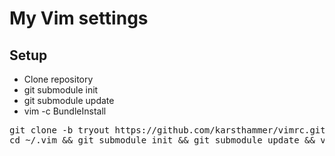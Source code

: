 # My Vim settings

## Setup

* Clone repository
* git submodule init
* git submodule update
* vim -c BundleInstall

<pre>
git clone -b tryout https://github.com/karsthammer/vimrc.git ~/.vim
cd ~/.vim && git submodule init && git submodule update && vim -c BundleInstall
</pre>
